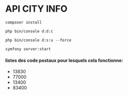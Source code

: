 # API CITY INFO
```
composer install
```

```
php bin/console d:d:c
```

```
php bin/console d:s:u --force
```

```
symfony server:start
```

#### listes des code postaux pour lesquels cela fonctionne:
- 13830
- 77000
- 13400
- 83400
